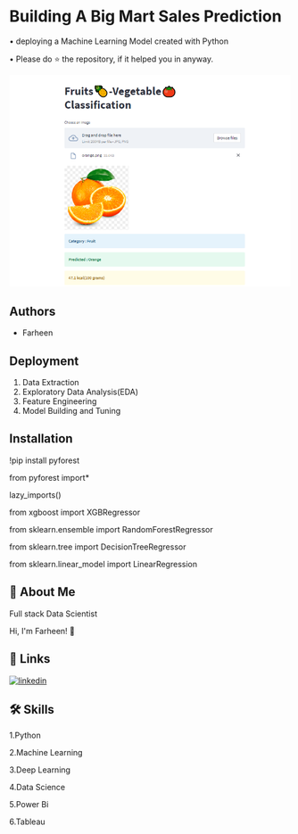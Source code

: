 
# Building A Big Mart Sales Prediction

• deploying a Machine Learning Model created with Python

• Please do ⭐ the repository, if it helped you in anyway.

![Logo](https://github.com/Farheen-Arsalan/Big_Mart_Sale_prediction/blob/main/Big-mart-sales-prediction.png?raw=true)


## Authors

- Farheen


## Deployment


1. Data Extraction
2. Exploratory Data Analysis(EDA)
3. Feature Engineering
4. Model Building and Tuning

## Installation

!pip install pyforest

from pyforest import*

lazy_imports()

from xgboost import XGBRegressor

from sklearn.ensemble import RandomForestRegressor

from sklearn.tree import DecisionTreeRegressor

from sklearn.linear_model import LinearRegression

## 🚀 About Me
Full stack Data Scientist

Hi, I'm Farheen! 👋


## 🔗 Links
[![linkedin](https://img.shields.io/badge/linkedin-0A66C2?style=for-the-badge&logo=linkedin&logoColor=white)](https://www.linkedin.com/in/farheen-shaukat-83a7b9b6)


## 🛠 Skills
1.Python

2.Machine Learning

3.Deep Learning

4.Data Science

5.Power Bi

6.Tableau

